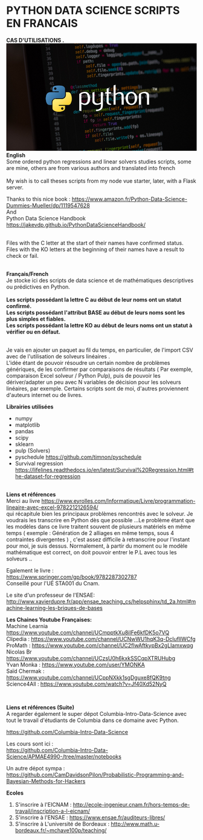 # PYTHON DATA SCIENCE SCRIPTS EN FRANCAIS
<b>CAS D'UTILISATIONS .</b>
<br>
![Screenshot](icon.jpg)<br>
<b>English</b><br>
Some ordered python regressions and linear solvers studies scripts, some are mine, others are from various authors and translated into french <br><br>
My wish is to call theses scripts from my node vue starter, later, with a Flask server.<br>

Thanks to this nice book : 
https://www.amazon.fr/Python-Data-Science-Dummies-Mueller/dp/1119547628
<br>
And <br>
Python Data Science Handbook<br>
https://jakevdp.github.io/PythonDataScienceHandbook/


<br>
Files with the C letter at the start of their names have confirmed status. <br>
Files with the KO letters at the beginning of their names have a result to check or fail.
<br> <br>

<b>Français/French</b><br>
Je stocke ici des scripts de data science et de mathématiques descriptives ou prédictives en Python.
<br><br>
<b>Les scripts possédant la lettre C au début de leur noms ont un statut confirmé.</b><br>
<b>Les scripts possédant l'attribut BASE au début de leurs noms sont les plus simples et fiables.</b><br>
<b>Les scripts possédant la lettre KO au début de leurs noms ont un statut à vérifier ou en défaut.</b>
<br><br>

Je vais en ajouter un paquet au fil du temps, en particulier, de l'import CSV avec de l'utilisation de solveurs linéaires .<br>
L'idée étant de pouvoir résoudre un certain nombre de problèmes génériques, de les confirmer par comparaisons de résultats ( Par exemple, comparaison Excel solveur / Python Pulp), puis de pouvoir les dériver/adapter un peu avec N variables de décision pour les solveurs linéaires, par exemple. Certains scripts sont de moi, d'autres proviennent d'auteurs internet ou de livres.

<b>Librairies utilisées</b>
* numpy<br>
* matplotlib<br>
* pandas<br>
* scipy<br>
* sklearn<br>
* pulp (Solvers)<br>
* pyschedule https://github.com/timnon/pyschedule<br>
* Survival regression https://lifelines.readthedocs.io/en/latest/Survival%20Regression.html#the-dataset-for-regression <br><br>

<b>Liens et références</b><br>
Merci au livre https://www.eyrolles.com/Informatique/Livre/programmation-lineaire-avec-excel-9782212126594/<br>
qui récapitule bien les principaux problèmes rencontrés avec le solveur. Je voudrais les transcrire en Python dès que possible ...Le problème étant que les modèles dans ce livre traitent souvent de plusieurs matériels en même temps ( exemple : Génération de 2 alliages en même temps, sous 4 contraintes divergentes ) , c'est assez difficile à retranscrire pour l'instant pour moi, je suis dessus. Normalement, à partir du moment ou le modèle mathématique est correct, on doit pouvoir entrer le P.L avec tous les solveurs ..<br>

Egalement le livre : <br>
https://www.springer.com/gp/book/9782287302787<br>
Conseillé pour l'UE STA001 du Cnam.<br>

Le site d'un professeur de l'ENSAE:<br>
http://www.xavierdupre.fr/app/ensae_teaching_cs/helpsphinx/td_2a.html#machine-learning-les-briques-de-bases<br>

<b>Les Chaines Youtube Françaises:</b><br>
Machine Learnia https://www.youtube.com/channel/UCmpptkXu8iIFe6kfDK5o7VQ<br>
Clipedia : https://www.youtube.com/channel/UCNwWU1hqK3q-DclufllWCfg<br>
ProMath : https://www.youtube.com/channel/UC2flwAftkypBx2gLIamxwqg<br>
Nicolas Br https://www.youtube.com/channel/UCzsU0h6kxkSSCqpXTRUHubg<br>
Yvan Monka : https://www.youtube.com/user/YMONKA<br>
Saïd Chermak : https://www.youtube.com/channel/UCppNXkk1sgDguxe8fQK9tng<br>
Science4All : https://www.youtube.com/watch?v=Jf40Xd52NyQ

<br>

<b>Liens et références (Suite)</b><br>
A regarder également le super dépot Columbia-Intro-Data-Science avec tout le travail d'étudiants de Columbia dans ce domaine avec Python.<br>

https://github.com/Columbia-Intro-Data-Science<br>

Les cours sont ici : <br>
https://github.com/Columbia-Intro-Data-Science/APMAE4990-/tree/master/notebooks<br>

Un autre dépot sympa :<br>
https://github.com/CamDavidsonPilon/Probabilistic-Programming-and-Bayesian-Methods-for-Hackers<br>


<b>Ecoles</b><br>
1. S'inscrire à l'EICNAM : http://ecole-ingenieur.cnam.fr/hors-temps-de-travail/inscription-a-l-eicnam/
2. S'inscrire à l'ENSAE : https://www.ensae.fr/auditeurs-libres/
3. S'inscrire à L'université de Bordeaux : http://www.math.u-bordeaux.fr/~mchave100p/teaching/
